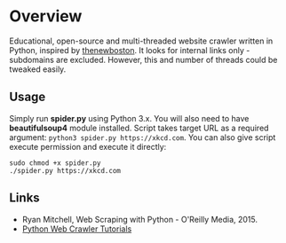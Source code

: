 # Overview

Educational, open-source and multi-threaded website crawler written in Python, inspired by [thenewboston](https://github.com/buckyroberts/Spider). It looks for internal links only - subdomains are excluded. However, this and number of threads could be tweaked easily.

## Usage

Simply run **spider.py** using Python 3.x. You will also need to have **beautifulsoup4** module installed. Script takes target URL as a required argument:
`python3 spider.py https://xkcd.com`.
You can also give script execute permission and execute it directly:
```
sudo chmod +x spider.py
./spider.py https://xkcd.com
```

## Links

- Ryan Mitchell, Web Scraping with Python - O'Reilly Media, 2015.
- [Python Web Crawler Tutorials](https://www.youtube.com/playlist?list=PL6gx4Cwl9DGA8Vys-f48mAH9OKSUyav0q)

